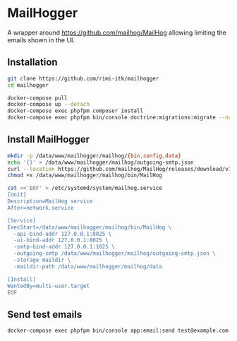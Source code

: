 # MailHogger

A wrapper around https://github.com/mailhog/MailHog allowing limiting the emails shown in the UI.

## Installation

```sh
git clone https://github.com/rimi-itk/mailhogger
cd mailhogger
```

```sh
docker-compose pull
docker-compose up --detach
docker-compose exec phpfpm composer install
docker-compose exec phpfpm bin/console doctrine:migrations:migrate --no-interaction
```


## Install MailHogger

```sh
mkdir -p /data/www/mailhogger/mailhog/{bin,config,data}
echo '{}' > /data/www/mailhogger/mailhog/outgoing-smtp.json
curl --location https://github.com/mailhog/MailHog/releases/download/v1.0.0/MailHog_linux_amd64 > /data/www/mailhogger/mailhog/bin/MailHog
chmod +x /data/www/mailhogger/mailhog/bin/MailHog

cat <<'EOF' > /etc/systemd/system/mailhog.service
[Unit]
Description=MailHog service
After=network.service

[Service]
ExecStart=/data/www/mailhogger/mailhog/bin/MailHog \
  -api-bind-addr 127.0.0.1:8025 \
  -ui-bind-addr 127.0.0.1:8025 \
  -smtp-bind-addr 127.0.0.1:1025 \
  -outgoing-smtp /data/www/mailhogger/mailhog/outgoing-smtp.json \
  -storage maildir \
  -maildir-path /data/www/mailhogger/mailhog/data

[Install]
WantedBy=multi-user.target
EOF
```


## Send test emails

```sh
docker-compose exec phpfpm bin/console app:email:send test@example.com
```
